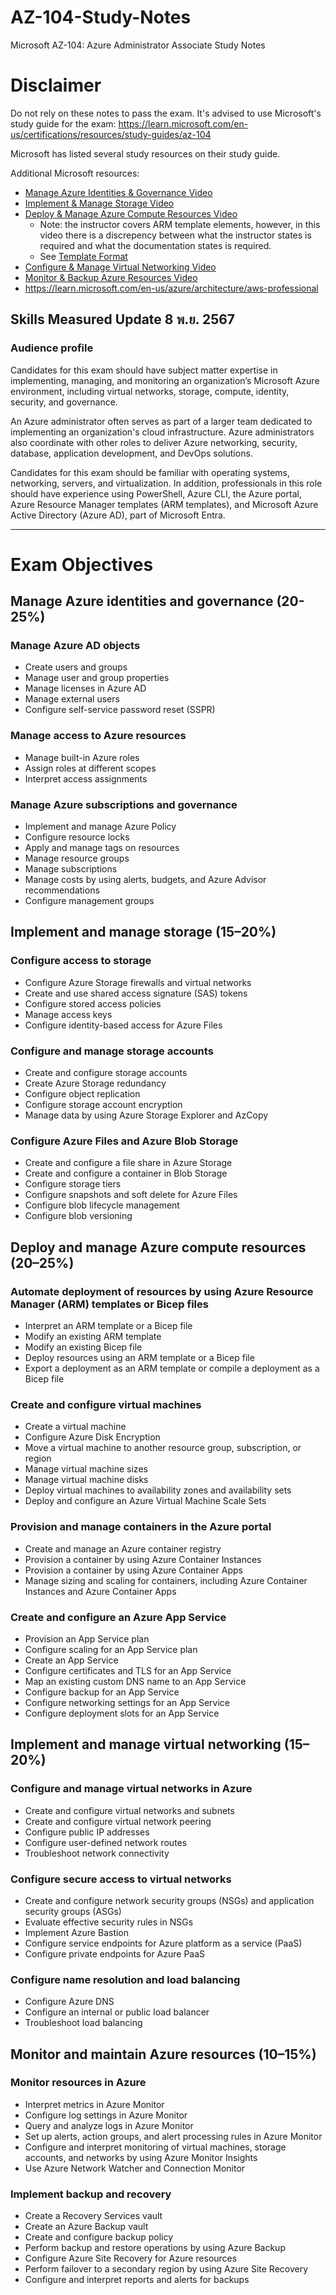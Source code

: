 # AZ-104-Study-Notes
Microsoft AZ-104: Azure Administrator Associate Study Notes

# Disclaimer
Do not rely on these notes to pass the exam. It's advised to use Microsoft's study guide for the exam: https://learn.microsoft.com/en-us/certifications/resources/study-guides/az-104

Microsoft has listed several study resources on their study guide.

Additional Microsoft resources:
- [Manage Azure Identities & Governance Video](https://learn.microsoft.com/en-us/shows/exam-readiness-zone/preparing-for-az-104-manage-azure-identities-and-governance-1-of-5)
- [Implement & Manage Storage Video](https://learn.microsoft.com/en-us/shows/exam-readiness-zone/preparing-for-az-104-implement-and-manage-storage-2-of-5)
- [Deploy & Manage Azure Compute Resources Video](https://learn.microsoft.com/en-us/shows/exam-readiness-zone/preparing-for-az-104-deploy-and-manage-azure-compute-resources-3-of-5)
  - Note: the instructor covers ARM template elements, however, in this video there is a discrepency between what the instructor states is required and what the documentation states is required.
  - See [Template Format](https://learn.microsoft.com/en-us/azure/azure-resource-manager/templates/syntax#template-format)
- [Configure & Manage Virtual Networking Video](https://learn.microsoft.com/en-us/shows/exam-readiness-zone/preparing-for-az-104-configure-and-manage-virtual-networking-4-of-5)
- [Monitor & Backup Azure Resources Video](https://learn.microsoft.com/en-us/shows/exam-readiness-zone/preparing-for-az-104-monitor-and-maintain-azure-resources-5-of-5)
- https://learn.microsoft.com/en-us/azure/architecture/aws-professional

## Skills Measured Update 8 พ.ย. 2567

### Audience profile

Candidates for this exam should have subject matter expertise in implementing, managing, and monitoring an organization’s Microsoft Azure environment, including virtual networks, storage, compute, identity, security, and governance.

An Azure administrator often serves as part of a larger team dedicated to implementing an organization's cloud infrastructure. Azure administrators also coordinate with other roles to deliver Azure networking, security, database, application development, and DevOps solutions.

Candidates for this exam should be familiar with operating systems, networking, servers, and virtualization. In addition, professionals in this role should have experience using PowerShell, Azure CLI, the Azure portal, Azure Resource Manager templates (ARM templates), and Microsoft Azure Active Directory (Azure AD), part of Microsoft Entra.

---

# Exam Objectives

## Manage Azure identities and governance (20-25%)

### Manage Azure AD objects

- Create users and groups
- Manage user and group properties
- Manage licenses in Azure AD
- Manage external users
- Configure self-service password reset (SSPR)

### Manage access to Azure resources

- Manage built-in Azure roles
- Assign roles at different scopes
- Interpret access assignments

### Manage Azure subscriptions and governance

- Implement and manage Azure Policy
- Configure resource locks
- Apply and manage tags on resources
- Manage resource groups
- Manage subscriptions
- Manage costs by using alerts, budgets, and Azure Advisor recommendations
- Configure management groups

## Implement and manage storage (15–20%)

### Configure access to storage

- Configure Azure Storage firewalls and virtual networks
- Create and use shared access signature (SAS) tokens
- Configure stored access policies
- Manage access keys
- Configure identity-based access for Azure Files

### Configure and manage storage accounts

- Create and configure storage accounts
- Create Azure Storage redundancy
- Configure object replication
- Configure storage account encryption
- Manage data by using Azure Storage Explorer and AzCopy

### Configure Azure Files and Azure Blob Storage

- Create and configure a file share in Azure Storage
- Create and configure a container in Blob Storage
- Configure storage tiers
- Configure snapshots and soft delete for Azure Files
- Configure blob lifecycle management
- Configure blob versioning

## Deploy and manage Azure compute resources (20–25%)

### Automate deployment of resources by using Azure Resource Manager (ARM) templates or Bicep files

- Interpret an ARM template or a Bicep file
- Modify an existing ARM template
- Modify an existing Bicep file
- Deploy resources using an ARM template or a Bicep file
- Export a deployment as an ARM template or compile a deployment as a Bicep file

### Create and configure virtual machines

- Create a virtual machine
- Configure Azure Disk Encryption
- Move a virtual machine to another resource group, subscription, or region
- Manage virtual machine sizes
- Manage virtual machine disks
- Deploy virtual machines to availability zones and availability sets
- Deploy and configure an Azure Virtual Machine Scale Sets

### Provision and manage containers in the Azure portal

- Create and manage an Azure container registry
- Provision a container by using Azure Container Instances
- Provision a container by using Azure Container Apps
- Manage sizing and scaling for containers, including Azure Container Instances and Azure Container Apps

### Create and configure an Azure App Service

- Provision an App Service plan
- Configure scaling for an App Service plan
- Create an App Service
- Configure certificates and TLS for an App Service
- Map an existing custom DNS name to an App Service
- Configure backup for an App Service
- Configure networking settings for an App Service
- Configure deployment slots for an App Service

## Implement and manage virtual networking (15–20%)

### Configure and manage virtual networks in Azure

- Create and configure virtual networks and subnets
- Create and configure virtual network peering
- Configure public IP addresses
- Configure user-defined network routes
- Troubleshoot network connectivity

### Configure secure access to virtual networks

- Create and configure network security groups (NSGs) and application security groups (ASGs)
- Evaluate effective security rules in NSGs
- Implement Azure Bastion
- Configure service endpoints for Azure platform as a service (PaaS)
- Configure private endpoints for Azure PaaS

### Configure name resolution and load balancing

- Configure Azure DNS
- Configure an internal or public load balancer
- Troubleshoot load balancing

## Monitor and maintain Azure resources (10–15%)

### Monitor resources in Azure

- Interpret metrics in Azure Monitor
- Configure log settings in Azure Monitor
- Query and analyze logs in Azure Monitor
- Set up alerts, action groups, and alert processing rules in Azure Monitor
- Configure and interpret monitoring of virtual machines, storage accounts, and networks by using Azure Monitor Insights
- Use Azure Network Watcher and Connection Monitor

### Implement backup and recovery

- Create a Recovery Services vault
- Create an Azure Backup vault
- Create and configure backup policy
- Perform backup and restore operations by using Azure Backup
- Configure Azure Site Recovery for Azure resources
- Perform failover to a secondary region by using Azure Site Recovery
- Configure and interpret reports and alerts for backups
